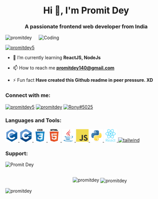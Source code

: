 <h1 align="center">Hi 👋, I'm Promit Dey</h1>
<h3 align="center">A passionate frontend web developer from India</h3>
<img align="right" alt="Coding" width="400" src="https://cdn.dribbble.com/users/1162077/screenshots/3848914/programmer.gif">

<p align="left"> <img src="https://komarev.com/ghpvc/?username=promitdey&label=Profile%20views&color=0e75b6&style=flat" alt="promitdey" /> </p>


<p align="left"> <a href="https://twitter.com/promitdey5" target="blank"><img src="https://img.shields.io/twitter/follow/promitdey5?logo=twitter&style=for-the-badge" alt="promitdey5" /></a> </p>

- 🌱 I’m currently learning **ReactJS, NodeJs**

- 📫 How to reach me **promitdey140@gmail.com**

- ⚡ Fun fact **Have created this Github readme in peer pressure. XD**

<h3 align="left">Connect with me:</h3>
<p align="left">
<a href="https://twitter.com/promitdey5" target="blank"><img align="center" src="https://raw.githubusercontent.com/rahuldkjain/github-profile-readme-generator/master/src/images/icons/Social/twitter.svg" alt="promitdey5" height="30" width="40" /></a>
<a href="https://www.leetcode.com/promitdey" target="blank"><img align="center" src="https://raw.githubusercontent.com/rahuldkjain/github-profile-readme-generator/master/src/images/icons/Social/leet-code.svg" alt="promitdey" height="30" width="40" /></a>
<a href="https://discord.gg/Rony#5025" target="blank"><img align="center" src="https://raw.githubusercontent.com/rahuldkjain/github-profile-readme-generator/master/src/images/icons/Social/discord.svg" alt="Rony#5025" height="30" width="40" /></a>
</p>

<h3 align="left">Languages and Tools:</h3>
<p align="left"> <a href="https://www.cprogramming.com/" target="_blank" rel="noreferrer"> <img src="https://raw.githubusercontent.com/devicons/devicon/master/icons/c/c-original.svg" alt="c" width="40" height="40"/> </a> <a href="https://www.w3schools.com/cpp/" target="_blank" rel="noreferrer"> <img src="https://raw.githubusercontent.com/devicons/devicon/master/icons/cplusplus/cplusplus-original.svg" alt="cplusplus" width="40" height="40"/> </a> <a href="https://www.w3schools.com/css/" target="_blank" rel="noreferrer"> <img src="https://raw.githubusercontent.com/devicons/devicon/master/icons/css3/css3-original-wordmark.svg" alt="css3" width="40" height="40"/> </a> <a href="https://www.w3.org/html/" target="_blank" rel="noreferrer"> <img src="https://raw.githubusercontent.com/devicons/devicon/master/icons/html5/html5-original-wordmark.svg" alt="html5" width="40" height="40"/> </a> <a href="https://www.java.com" target="_blank" rel="noreferrer"> <img src="https://raw.githubusercontent.com/devicons/devicon/master/icons/java/java-original.svg" alt="java" width="40" height="40"/> </a> <a href="https://developer.mozilla.org/en-US/docs/Web/JavaScript" target="_blank" rel="noreferrer"> <img src="https://raw.githubusercontent.com/devicons/devicon/master/icons/javascript/javascript-original.svg" alt="javascript" width="40" height="40"/> </a> <a href="https://www.python.org" target="_blank" rel="noreferrer"> <img src="https://raw.githubusercontent.com/devicons/devicon/master/icons/python/python-original.svg" alt="python" width="40" height="40"/> </a> <a href="https://reactjs.org/" target="_blank" rel="noreferrer"> <img src="https://raw.githubusercontent.com/devicons/devicon/master/icons/react/react-original-wordmark.svg" alt="react" width="40" height="40"/> </a> <a href="https://tailwindcss.com/" target="_blank" rel="noreferrer"> <img src="https://www.vectorlogo.zone/logos/tailwindcss/tailwindcss-icon.svg" alt="tailwind" width="40" height="40"/> </a> </p>

<h3 align="left">Support:</h3>
<p><a href="https://www.buymeacoffee.com/Promit Dey"> <img align="left" src="https://cdn.buymeacoffee.com/buttons/v2/default-yellow.png" height="50" width="210" alt="Promit Dey" /></a></p><br><br>

<p><p><img align="left" src="https://github-readme-stats.vercel.app/api/top-langs?username=promitdey&show_icons=true&locale=en&layout=compact" alt="promitdey" /></p></p>

<p>&nbsp;<img align="center" src="https://github-readme-stats.vercel.app/api?username=promitdey&show_icons=true&locale=en" alt="promitdey" /></p>

<p><img align="center" src="https://github-readme-streak-stats.herokuapp.com/?user=promitdey&" alt="promitdey" /></p>
